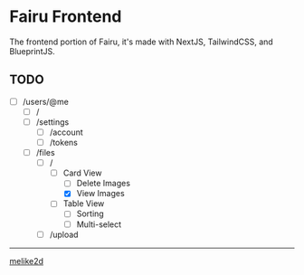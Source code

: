# Fairu Frontend

The frontend portion of Fairu, it's made with NextJS, TailwindCSS, and BlueprintJS.

## TODO

- [ ] /users/@me
  - [ ] /
  - [ ] /settings
    - [ ] /account
    - [ ] /tokens
  - [ ] /files
    - [ ] /
      - [ ] Card View
        - [ ] Delete Images
        - [x] View Images
      - [ ] Table View
        - [ ] Sorting
        - [ ] Multi-select
    - [ ] /upload

---

[melike2d](https://2d.gay)
